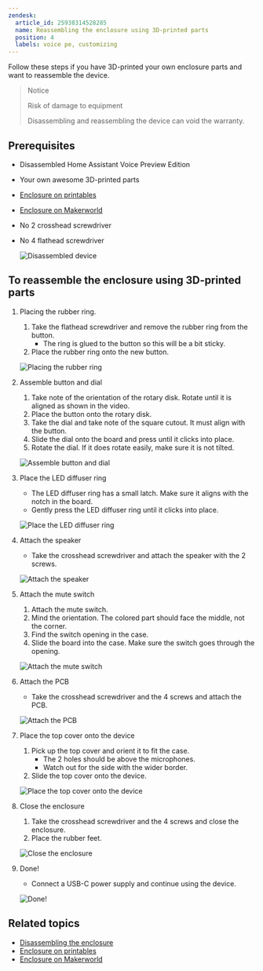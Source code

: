 ```yaml
---
zendesk:
  article_id: 25938314528285
  name: Reassembling the enclosure using 3D-printed parts
  position: 4
  labels: voice pe, customizing
---
```


Follow these steps if you have 3D-printed your own enclosure parts and want to reassemble the device.

>Notice
>
>Risk of damage to equipment
>
>Disassembling and reassembling the device can void the warranty.

## Prerequisites

- Disassembled Home Assistant Voice Preview Edition
- Your own awesome 3D-printed parts
- [Enclosure on printables](https://www.printables.com/model/1110526)
- [Enclosure on Makerworld](https://makerworld.com/models/885769)
- No 2 crosshead screwdriver
- No 4 flathead screwdriver

   ![Disassembled device](/static/img/voice-pe/voice_assembly_prereq_small.jpg)

## To reassemble the enclosure using 3D-printed parts

1. Placing the rubber ring.
   1. Take the flathead screwdriver and remove the rubber ring from the button.
      - The ring is glued to the button so this will be a bit sticky.
   2. Place the rubber ring onto the new button.

    ![Placing the rubber ring](/static/img/voice-pe/voice_replace_rubber_ring_480.webp)

2. Assemble button and dial
   1. Take note of the orientation of the rotary disk. Rotate until it is aligned as shown in the video.
   2. Place the button onto the rotary disk.
   3. Take the dial and take note of the square cutout. It must align with the button.
   4. Slide the dial onto the board and press until it clicks into place.
   5. Rotate the dial. If it does rotate easily, make sure it is not tilted.

    ![Assemble button and dial](/static/img/voice-pe/voice_assemble_dial_480.webp)

3. Place the LED diffuser ring
   - The LED diffuser ring has a small latch. Make sure it aligns with the notch in the board.
   - Gently press the LED diffuser ring until it clicks into place.

    ![Place the LED diffuser ring](/static/img/voice-pe/voice_place_diffuser_480.webp)

4. Attach the speaker
   - Take the crosshead screwdriver and attach the speaker with the 2 screws.

    ![Attach the speaker](/static/img/voice-pe/12_assemble_speaker_small.png)

5. Attach the mute switch
   1. Attach the mute switch.
   2. Mind the orientation. The colored part should face the middle, not the corner.
   3. Find the switch opening in the case.
   4. Slide the board into the case. Make sure the switch goes through the opening.

   ![Attach the mute switch](/static/img/voice-pe/voice_assemble_mute_switch_480.webp)

6. Attach the PCB
   - Take the crosshead screwdriver and the 4 screws and attach the PCB.

    ![Attach the PCB](/static/img/voice-pe/14_add_pcb_screws_small.png)

7. Place the top cover onto the device
   1. Pick up the top cover and orient it to fit the case.
      - The 2 holes should be above the microphones.
      - Watch out for the side with the wider border.
   2. Slide the top cover onto the device.

    ![Place the top cover onto the device](/static/img/voice-pe/voice_assemble_top_cover_480.webp)

8. Close the enclosure
   1. Take the crosshead screwdriver and the 4 screws and close the enclosure.
   2. Place the rubber feet.

   ![Close the enclosure](/static/img/voice-pe/16_add_4_screws_and_rubber_pads_small.png)

9. Done!
   - Connect a USB-C power supply and continue using the device.

    ![Done!](/static/img/voice-pe/15_add_top_enclosure_small.png)

## Related topics

- [Disassembling the enclosure](/hc/en-us/articles/25938306296605)
- [Enclosure on printables](https://www.printables.com/model/1110526)
- [Enclosure on Makerworld](https://makerworld.com/models/885769)
